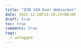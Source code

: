 ```yaml
---
title: "实现 SSH Over Websocket"
date: 2022-12-28T14:19:23+08:00
draft: true
toc: true
comments: true
tags:
  - untagged
---
```

